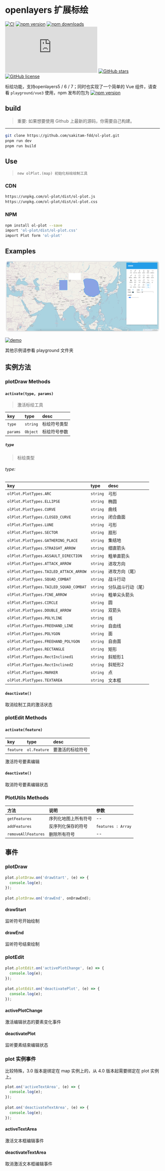 # openlayers 扩展标绘

[![CI](https://github.com/sakitam-fdd/ol-plot/actions/workflows/ci.yml/badge.svg)](https://github.com/sakitam-fdd/ol-plot/actions/workflows/ci.yml)
[![npm version](https://badgen.net/npm/v/ol-plot)](https://npm.im/ol-plot)
[![npm downloads](https://badgen.net/npm/dm/ol-plot)](https://npm.im/ol-plot)
![JS gzip size](http://img.badgesize.io/https://unpkg.com/ol-plot/dist/ol-plot.js?compression=gzip&label=gzip%20size:%20JS)
[![GitHub stars](https://img.shields.io/github/stars/sakitam-fdd/ol-plot.svg)](https://github.com/sakitam-fdd/ol-plot/stargazers)
[![GitHub license](https://img.shields.io/badge/license-MIT-blue.svg)](https://raw.githubusercontent.com/sakitam-fdd/ol-plot/master/LICENSE)

标绘功能，支持openlayers5 / 6 / 7；同时也实现了一个简单的 Vue 组件，请查看 `playground/vue3` 使用，npm 发布的包为 [![npm version](https://badgen.net/npm/v/ol-plot-vue)](https://npm.im/ol-plot-vue)

## build

> 重要: 如果想要使用 Github 上最新的源码，你需要自己构建。

---

```bash
git clone https://github.com/sakitam-fdd/ol-plot.git
pnpm run dev
pnpm run build
```

## Use

> `new olPlot.(map) 初始化标绘绘制工具`

### CDN

```bash
https://unpkg.com/ol-plot/dist/ol-plot.js
https://unpkg.com/ol-plot/dist/ol-plot.css
```

### NPM

```bash
npm install ol-plot --save
import 'ol-plot/dist/ol-plot.css'
import Plot form 'ol-plot'
```

## Examples

[![site](https://github.com/sakitam-fdd/ol-plot/blob/master/playground/vue3/public/image/plot.png?raw=true)](https://sakitam-fdd.github.io/ol-plot)

[![demo](https://raw.githubusercontent.com/sakitam-fdd/ol-plot/V1.0.0/examples/images/demo.png)](https://codepen.io/sakitam-fdd/pen/QMQydz)

其他示例请参看 playground 文件夹

## 实例方法

### plotDraw Methods

#### `activate(type, params)`

> 激活标绘工具

| key      | type     | desc   |
|:---------|:---------|:-------|
| `type`   | `string` | 标绘符号类型 |
| `params` | `Object` | 标绘符号参数 |

##### `type`

> 标绘类型

###### type:

| key                                    | type | desc      |
|:---------------------------------------| :--- |:----------|
| `olPlot.PlotTypes.ARC`                 | `string` | 弓形        |
| `olPlot.PlotTypes.ELLIPSE`             | `string` | 椭圆        |
| `olPlot.PlotTypes.CURVE`               | `string` | 曲线        |
| `olPlot.PlotTypes.CLOSED_CURVE`        | `string` | 闭合曲面      |
| `olPlot.PlotTypes.LUNE`                | `string` | 弓形        |
| `olPlot.PlotTypes.SECTOR`              | `string` | 扇形        |
| `olPlot.PlotTypes.GATHERING_PLACE`     | `string` | 集结地       |
| `olPlot.PlotTypes.STRAIGHT_ARROW`      | `string` | 细直箭头      |
| `olPlot.PlotTypes.ASSAULT_DIRECTION`   | `string` | 粗单直箭头     |
| `olPlot.PlotTypes.ATTACK_ARROW`        | `string` | 进攻方向      |
| `olPlot.PlotTypes.TAILED_ATTACK_ARROW` | `string` | 进攻方向（尾）   |
| `olPlot.PlotTypes.SQUAD_COMBAT`        | `string` | 战斗行动      |
| `olPlot.PlotTypes.TAILED_SQUAD_COMBAT` | `string` | 分队战斗行动（尾） |
| `olPlot.PlotTypes.FINE_ARROW`          | `string` | 粗单尖头箭头    |
| `olPlot.PlotTypes.CIRCLE`              | `string` | 圆         |
| `olPlot.PlotTypes.DOUBLE_ARROW`        | `string` | 双箭头       |
| `olPlot.PlotTypes.POLYLINE`            | `string` | 线         |
| `olPlot.PlotTypes.FREEHAND_LINE`       | `string` | 自由线       |
| `olPlot.PlotTypes.POLYGON`             | `string` | 面         |
| `olPlot.PlotTypes.FREEHAND_POLYGON`    | `string` | 自由面       |
| `olPlot.PlotTypes.RECTANGLE`           | `string` | 矩形        |
| `olPlot.PlotTypes.RectInclined1`       | `string` | 斜矩形1      |
| `olPlot.PlotTypes.RectInclined2`       | `string` | 斜矩形2      |
| `olPlot.PlotTypes.MARKER`              | `string` | 点         |
| `olPlot.PlotTypes.TEXTAREA`            | `string` | 文本框       |

#### `deactivate()`

取消绘制工具的激活状态

### plotEdit Methods

#### `activate(feature)`

| key | type | desc |
| :--- | :--- | :---------- |
| `feature` | `ol.Feature` | 要激活的标绘符号 |

激活符号要素编辑

#### `deactivate()`

取消符号要素编辑状态

### PlotUtils Methods

| 方法 | 说明 | 参数 |
| :--- | :--- | :---------- |
| `getFeatures` | 序列化地图上所有符号 | -- |
| `addFeatures` | 反序列化保存的符号 | `features : Array` |
| `removeAllFeatures` | 删除所有符号 | -- |


## 事件

### plotDraw

```js
plot.plotDraw.on('drawStart', (e) => {
  console.log(e);
});

plot.plotDraw.on('drawEnd', onDrawEnd);
```

#### drawStart

监听符号开始绘制

#### drawEnd

监听符号结束绘制

### plotEdit

```js
plot.plotEdit.on('activePlotChange', (e) => {
  console.log(e);
});

plot.plotEdit.on('deactivatePlot', (e) => {
  console.log(e);
});
```

#### activePlotChange

激活编辑状态的要素变化事件

#### deactivatePlot

监听要素结束编辑状态

### plot 实例事件

比较特殊，3.0 版本是绑定在 map 实例上的，从 4.0 版本起需要绑定在 plot 实例上。

```js
plot.on('activeTextArea', (e) => {
  console.log(e);
});

plot.on('deactivateTextArea', (e) => {
  console.log(e);
});
```

#### activeTextArea

激活文本框编辑事件

#### deactivateTextArea

取消激活文本框编辑事件
